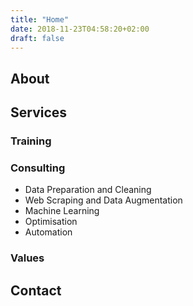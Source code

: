 ```yaml
---
title: "Home"
date: 2018-11-23T04:58:20+02:00
draft: false
---
```


## About

## Services

### Training

### Consulting

- Data Preparation and Cleaning
- Web Scraping and Data Augmentation
- Machine Learning
- Optimisation
- Automation

### Values

## Contact